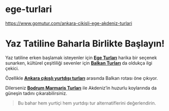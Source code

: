 # ege-turlari
https://www.gomutur.com/ankara-cikisli-ege-akdeniz-turlari


# Yaz Tatiline Baharla Birlikte Başlayın!

Yaz tatiline erken başlamak isteyenler için [**Ege Turları**](https://www.gomutur.com/ankara-cikisli-ege-akdeniz-turlari) harika bir seçenek sunarken, kültürel çeşitliliği sevenler için [**Balkan Turları**](https://www.gomutur.com/balkan-turlari) da oldukça ilgi çekici.

Özellikle [**Ankara çıkışlı yurtdışı turları**](https://www.gomutur.com/ankara-cikisli-yurtdisi-turlari) arasında Balkan rotası öne çıkıyor.

Dilerseniz [**Bodrum Marmaris Turları**](https://www.gomutur.com/marmaris-bodrum-turlari) ile Akdeniz’in huzurlu koylarında da güneşin tadını çıkarabilirsiniz.

> Bu bahar hem yurtiçi hem yurtdışı tur alternatiflerini değerlendirin.
